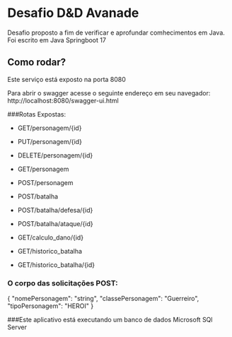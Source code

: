 <h1>Desafio D&D Avanade</h1>

<p> Desafio proposto a fim de verificar e aprofundar comhecimentos em Java.
Foi escrito em Java Springboot 17</p>

<h2> Como rodar? </h2>
<p>Este serviço está exposto na porta 8080</p>
<p>Para abrir o swagger acesse o seguinte endereço em seu navegador: http://localhost:8080/swagger-ui.html</p>

###Rotas Expostas:
* GET/personagem/{id}
* PUT/personagem/{id}
* DELETE/personagem/{id}
* GET/personagem
* POST/personagem

* POST/batalha
* POST/batalha/defesa/{id}
* POST/batalha/ataque/{id}
* GET/calculo_dano/{id}

* GET/historico_batalha
* GET/historico_batalha/{id}

### O corpo das solicitações POST:

{
"nomePersonagem": "string",
"classePersonagem": "Guerreiro",
"tipoPersonagem": "HEROI"
}

###Este aplicativo está executando um banco de dados Microsoft SQl Server

